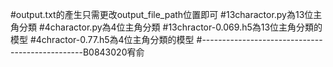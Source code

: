   
#output.txt的產生只需更改output_file_path位置即可
#13charactor.py為13位主角分類
#4charactor.py為4位主角分類
#13chractor-0.069.h5為13位主角分類的模型
#4chractor-0.77.h5為4位主角分類的模型
#------------------------------------------------B0843020宥俞
